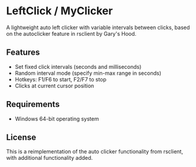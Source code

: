 # LeftClick / MyClicker

A lightweight auto left clicker with variable intervals between clicks, based on the autoclicker feature in rsclient by Gary's Hood.

## Features
- Set fixed click intervals (seconds and milliseconds)
- Random interval mode (specify min-max range in seconds)
- Hotkeys: F1/F6 to start, F2/F7 to stop
- Clicks at current cursor position

## Requirements
- Windows 64-bit operating system

## License
This is a reimplementation of the auto clicker functionality from rsclient, with additional functionality added.
